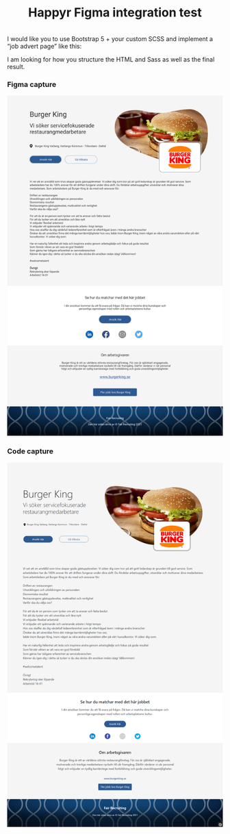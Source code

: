 <h1 align="center">Happyr Figma integration test</h1>

<p>
    
</p>
<br>
I would like you to use Bootstrap 5 + your custom SCSS and implement a “job advert page” like this: 

I am looking for how you structure the HTML and Sass as well as the final result. 
<br>

### Figma capture
![Preview](./public/images/Desktop-figma.png)

### Code capture
![Preview](./public/images/capture.png)
